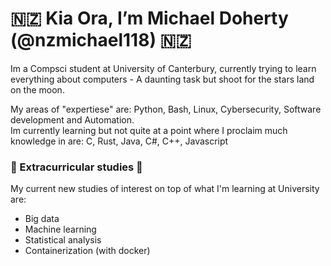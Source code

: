 # 🇳🇿 Kia Ora, I’m Michael Doherty (@nzmichael118) 🇳🇿
Im a Compsci student at University of Canterbury, currently trying to learn everything about computers - A daunting task but shoot for the stars land on the moon. 

My areas of "expertiese" are: Python, Bash, Linux, Cybersecurity, Software development and Automation. <br>
Im currently learning but not quite at a point where I proclaim much knowledge in are: C, Rust, Java, C#, C++, Javascript
### 📖 Extracurricular studies 📖
My current new studies of interest on top of what I'm learning at University are:
- Big data
- Machine learning
- Statistical analysis 
- Containerization (with docker)
